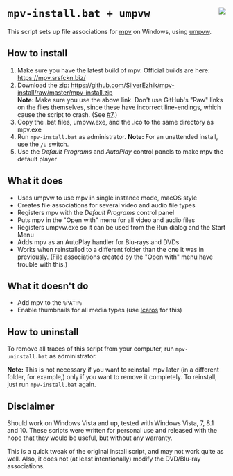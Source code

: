 ``mpv-install.bat + umpvw`` <img src="https://rossy.github.io/mpv-install/mpv-document.png" align="right">
===================

This script sets up file associations for [mpv][1] on Windows, using [umpvw][4].

How to install
--------------

1. Make sure you have the latest build of mpv. Official builds are here:
   https://mpv.srsfckn.biz/
2. Download the zip: https://github.com/SilverEzhik/mpv-install/raw/master/mpv-install.zip
   <br>
   **Note:** Make sure you use the above link. Don't use GitHub's "Raw" links
   on the files themselves, since these have incorrect line-endings, which
   cause the script to crash. (See [#7][2].)
3. Copy the .bat files, umpvw.exe, and the .ico to the same directory as mpv.exe
4. Run ``mpv-install.bat`` as administrator. **Note:** For an unattended
   install, use the ``/u`` switch.
5. Use the _Default Programs_ and _AutoPlay_ control panels to make mpv the
   default player

What it does
------------

- Uses umpvw to use mpv in single instance mode, macOS style
- Creates file associations for several video and audio file types
- Registers mpv with the _Default Programs_ control panel
- Puts mpv in the "Open with" menu for all video and audio files
- Registers umpvw.exe so it can be used from the Run dialog and the Start Menu
- Adds mpv as an AutoPlay handler for Blu-rays and DVDs
- Works when reinstalled to a different folder than the one it was in
  previously. (File associations created by the "Open with" menu have trouble
  with this.)

What it doesn't do
------------------

- Add mpv to the ``%PATH%``
- Enable thumbnails for all media types (use [Icaros][3] for this)

How to uninstall
----------------

To remove all traces of this script from your computer, run
``mpv-uninstall.bat`` as administrator.

**Note:** This is not necessary if you want to reinstall mpv later (in a
different folder, for example,) only if you want to remove it completely. To
reinstall, just run ``mpv-install.bat`` again.

Disclaimer
----------

Should work on Windows Vista and up, tested with Windows Vista, 7, 8.1 and 10.
These scripts were written for personal use and released with the hope that
they would be useful, but without any warranty.

This is a quick tweak of the original install script, and may not work quite as well. Also, it does not (at least intentionally) modify the DVD/Blu-ray associations.

[1]: https://mpv.io/
[2]: https://github.com/rossy/mpv-install/issues/7
[3]: http://www.majorgeeks.com/files/details/icaros.html
[4]: https://github.com/SilverEzhik/umpvw
